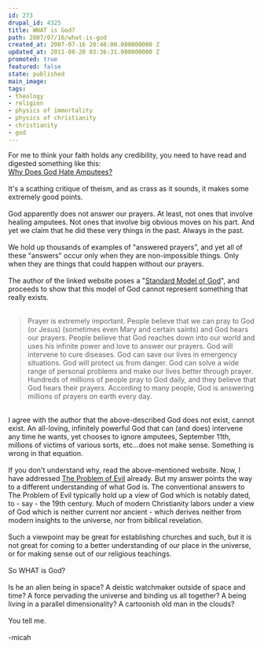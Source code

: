 ```yaml
---
id: 273
drupal_id: 4325
title: WHAT is God?
path: 2007/07/16/what-is-god
created_at: 2007-07-16 20:46:00.000000000 Z
updated_at: 2011-08-20 03:36:31.000000000 Z
promoted: true
featured: false
state: published
main_image: 
tags:
- theology
- religion
- physics of immortality
- physics of christianity
- christianity
- god
---
```

For me to think your faith holds any credibility, you need to have read and digested something like this:<br /><a href="http://www.whydoesgodhateamputees.com/">Why Does God Hate Amputees?</a><br /><br />It's a scathing critique of theism, and as crass as it sounds, it makes some extremely good points.<br /><br />God apparently does not answer our prayers. At least, not ones that involve healing amputees. Not ones that involve big obvious moves on his part. And yet we claim that he did these very things in the past. Always in the past.<br /><br />We hold up thousands of examples of "answered prayers", and yet all of these "answers" occur only when they are non-impossible things. Only when they are things that could happen without our prayers.<br /><br />The author of the linked website poses a "<a href="http://whywontgodhealamputees.com/god3.htm">Standard Model of God</a>", and proceeds to show that this model of God cannot represent something that really exists.<br /><br /><blockquote>Prayer is extremely important. People believe that we can pray to God (or Jesus) (sometimes even Mary and certain saints) and God hears our prayers. People believe that God reaches down into our world and uses his infinite power and love to answer our prayers. God will intervene to cure diseases. God can save our lives in emergency situations. God will protect us from danger. God can solve a wide range of personal problems and make our lives better through prayer. Hundreds of millions of people pray to God daily, and they believe that God hears their prayers. According to many people, God is answering millions of prayers on earth every day.<br /></blockquote><br />I agree with the author that the above-described God does not exist, cannot exist. An all-loving, infinitely powerful God that can (and does) intervene any time he wants, yet chooses to ignore amputees, September 11th, millions of victims of various sorts, etc...does not make sense. Something is wrong in that equation.<br /><br />If you don't understand why, read the above-mentioned website. Now, I have addressed <a href="http://emergentchristian.blogspot.com/2007/05/problem-of-evil-part-1-unanswered.html">The Problem of Evil</a> already. But my answer points the way to a different understanding of what God is. The conventional answers to The Problem of Evil typically hold up a view of God which is notably dated, to - say - the 19th century. Much of modern Christianity labors under a view of God which is neither current nor ancient - which derives neither from modern insights to the universe, nor from biblical revelation.<br /><br />Such a viewpoint may be great for establishing churches and such, but it is not great for coming to a better understanding of our place in the universe, or for making sense out of our religious teachings.<br /><br />So WHAT is God?<br /><br />Is he an alien being in space? A deistic watchmaker outside of space and time? A force pervading the universe and binding us all together? A being living in a parallel dimensionality?  A cartoonish old man in the clouds?<br /><br />You tell me.<br /><br />-micah

